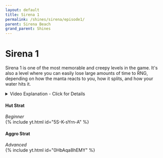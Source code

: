 ```yaml
---
layout: default 
title: Sirena 1
permalink: /shines/sirena/episode1/
parent: Sirena Beach
grand_parent: Shines
---
```


# Sirena 1  
Sirena 1 is one of the most memorable and creepy levels in the game. It's also a level where you can easily lose large amounts of time to RNG, depending on how the manta reacts to you, how it splits, and how your water hits it.

<details markdown="block">
  <summary markdown="span">
    Video Explanation - Click for Details
  </summary> 
{% include yt.html id="ADoBd7fwkTw" %}  
</details>  

#### Hut Strat  
*Beginner*  
{% include yt.html id="5S-K-sYrn-A" %}  
#### Aggro Strat  
*Advanced*  
{% include yt.html id="0HbAqa8hEMY" %}  
